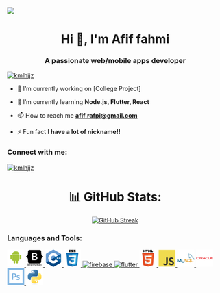 <img src="https://cdn.discordapp.com/attachments/999735726285525165/1133134844310863932/Blue_Modern_Marketing_Ideas_and_Tips_Youtube_Thumbnail.png" >

<h1 align="center">Hi 👋, I'm Afif fahmi</h1>
<h3 align="center">A passionate web/mobile apps developer</h3>

<p align="left"> <a href="https://twitter.com/kmlhjjz" target="blank"><img src="https://img.shields.io/twitter/follow/kmlhjjz?logo=twitter&style=for-the-badge" alt="kmlhjjz" /></a> </p>



- 🔭 I’m currently working on [College Project]

- 🌱 I’m currently learning **Node.js, Flutter, React**

- 📫 How to reach me **afif.rafpi@gmail.com**

- ⚡ Fun fact **I have a lot of nickname!!**

<h3 align="left">Connect with me:</h3>
<p align="left">
<a href="https://twitter.com/kmlhjjz" target="blank"><img align="center" src="https://raw.githubusercontent.com/rahuldkjain/github-profile-readme-generator/master/src/images/icons/Social/twitter.svg" alt="kmlhjjz" height="30" width="40" /></a>
</p>

<h1 align="center">📊 GitHub Stats:</h1>
<body>
    <div style="text-align: center;">
        <a href="https://git.io/streak-stats">
            <img src="https://streak-stats.demolab.com?user=Afiffahmi&theme=dark&border_radius=7" alt="GitHub Streak">
        </a>
    </div>
    
</body>
</html>



<h3 align="left">Languages and Tools:</h3>
<p align="left"> <a href="https://developer.android.com" target="_blank" rel="noreferrer"> <img src="https://raw.githubusercontent.com/devicons/devicon/master/icons/android/android-original-wordmark.svg" alt="android" width="40" height="40"/> </a> <a href="https://getbootstrap.com" target="_blank" rel="noreferrer"> <img src="https://raw.githubusercontent.com/devicons/devicon/master/icons/bootstrap/bootstrap-plain-wordmark.svg" alt="bootstrap" width="40" height="40"/> </a> <a href="https://www.w3schools.com/cpp/" target="_blank" rel="noreferrer"> <img src="https://raw.githubusercontent.com/devicons/devicon/master/icons/cplusplus/cplusplus-original.svg" alt="cplusplus" width="40" height="40"/> </a> <a href="https://www.w3schools.com/css/" target="_blank" rel="noreferrer"> <img src="https://raw.githubusercontent.com/devicons/devicon/master/icons/css3/css3-original-wordmark.svg" alt="css3" width="40" height="40"/> </a> <a href="https://firebase.google.com/" target="_blank" rel="noreferrer"> <img src="https://www.vectorlogo.zone/logos/firebase/firebase-icon.svg" alt="firebase" width="40" height="40"/> </a> <a href="https://flutter.dev" target="_blank" rel="noreferrer"> <img src="https://www.vectorlogo.zone/logos/flutterio/flutterio-icon.svg" alt="flutter" width="40" height="40"/> </a> <a href="https://www.w3.org/html/" target="_blank" rel="noreferrer"> <img src="https://raw.githubusercontent.com/devicons/devicon/master/icons/html5/html5-original-wordmark.svg" alt="html5" width="40" height="40"/> </a> <a href="https://developer.mozilla.org/en-US/docs/Web/JavaScript" target="_blank" rel="noreferrer"> <img src="https://raw.githubusercontent.com/devicons/devicon/master/icons/javascript/javascript-original.svg" alt="javascript" width="40" height="40"/> </a> <a href="https://www.mysql.com/" target="_blank" rel="noreferrer"> <img src="https://raw.githubusercontent.com/devicons/devicon/master/icons/mysql/mysql-original-wordmark.svg" alt="mysql" width="40" height="40"/> </a> <a href="https://www.oracle.com/" target="_blank" rel="noreferrer"> <img src="https://raw.githubusercontent.com/devicons/devicon/master/icons/oracle/oracle-original.svg" alt="oracle" width="40" height="40"/> </a> <a href="https://www.photoshop.com/en" target="_blank" rel="noreferrer"> <img src="https://raw.githubusercontent.com/devicons/devicon/master/icons/photoshop/photoshop-line.svg" alt="photoshop" width="40" height="40"/> </a> <a href="https://www.python.org" target="_blank" rel="noreferrer"> <img src="https://raw.githubusercontent.com/devicons/devicon/master/icons/python/python-original.svg" alt="python" width="40" height="40"/> </a> </p>

